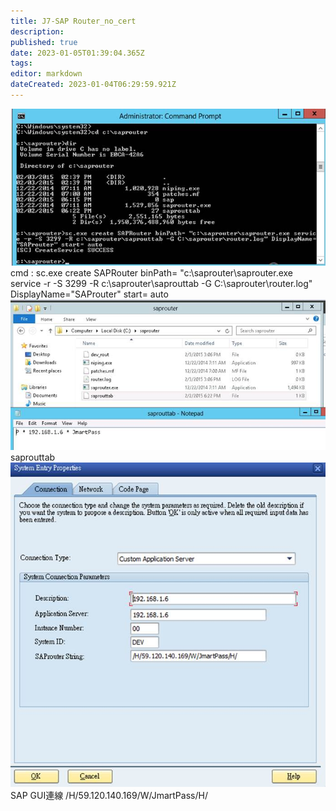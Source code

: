```yaml
---
title: J7-SAP Router_no_cert
description: 
published: true
date: 2023-01-05T01:39:04.365Z
tags: 
editor: markdown
dateCreated: 2023-01-04T06:29:59.921Z
---
```


![image001.jpg](/s2/j7/image001.jpg)
cmd : sc.exe create SAPRouter binPath= "c:\saprouter\saprouter.exe service -r -S 3299 -R c:\saprouter\saprouttab -G C:\saprouter\router.log" DisplayName="SAProuter" start= auto 
![image002.jpg](/s2/j7/image002.jpg)
saprouttab 
![image003.jpg](/s2/j7/image003.jpg)
SAP GUI連線  /H/59.120.140.169/W/JmartPass/H/